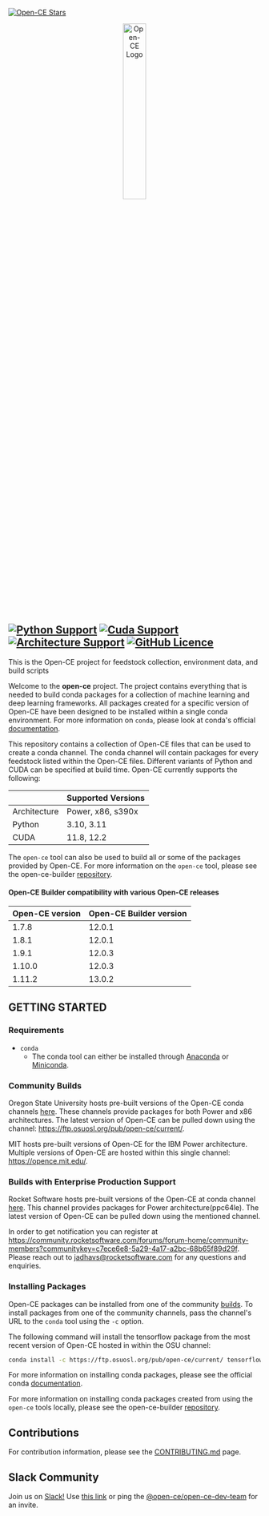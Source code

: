 [![Open-CE Stars](https://img.shields.io/github/stars/open-ce?style=social)](https://github.com/open-ce/open-ce/stargazers)

<p align="center">
  <img src="https://avatars0.githubusercontent.com/u/68873540?s=400&u=a02dc4156e50cdffb23172aba7133e44381885d4&v=4" alt="Open-CE Logo" width="30%">
</p>

[![Python Support](https://img.shields.io/badge/python-3.10%20%7C%203.11-blue.svg)](#requirements)
[![Cuda Support](https://img.shields.io/badge/cuda-11.8%20%7C%2012.2%20-blue)](#)
[![Architecture Support](https://img.shields.io/badge/architecture-x86%20%7C%20ppc64le%20%7C%20s390x-blue)](#)
[![GitHub Licence](https://img.shields.io/github/license/open-ce/open-ce.svg)](LICENSE)
---

This is the Open-CE project for feedstock collection, environment data, and build scripts

Welcome to the **open-ce** project. The project contains everything that is needed to build conda packages for
a collection of machine learning and deep learning frameworks. All packages created for a specific version of
Open-CE have been designed to be installed within a single conda environment. For more information on `conda`,
please look at conda's official [documentation](https://docs.conda.io/).

This repository contains a collection of Open-CE files that can be used to create a conda channel. The conda channel
will contain packages for every feedstock listed within the Open-CE files. Different variants of Python and CUDA can
be specified at build time. Open-CE currently supports the following:

| | Supported Versions |
| --- | --- |
| Architecture | Power, x86, s390x |
| Python | 3.10, 3.11 |
| CUDA | 11.8, 12.2 |


The `open-ce` tool can also be used to build all or some of the packages provided by Open-CE. For more information on the `open-ce` tool,
please see the open-ce-builder [repository](https://github.com/open-ce/open-ce-builder).

#### Open-CE Builder compatibility with various Open-CE releases
| Open-CE version         | Open-CE Builder version |
|-------------------------|-------------------------|
| 1.7.8                   | 12.0.1                  |
| 1.8.1                   | 12.0.1                  |
| 1.9.1                   | 12.0.3                  |
| 1.10.0                  | 12.0.3                  |
| 1.11.2                  | 13.0.2                  |

## GETTING STARTED

### Requirements

* `conda`
  * The conda tool can either be installed through [Anaconda](https://www.anaconda.com/products/individual#Downloads) or [Miniconda](https://docs.conda.io/en/latest/miniconda.html).

### Community Builds

Oregon State University hosts pre-built versions of the Open-CE conda channels [here](https://osuosl.org/services/powerdev/opence/). These
channels provide packages for both Power and x86 architectures. The latest version of Open-CE can be pulled down using the channel:
https://ftp.osuosl.org/pub/open-ce/current/.

MIT hosts pre-built versions of Open-CE for the IBM Power architecture. Multiple versions of Open-CE are hosted within this single channel: https://opence.mit.edu/.

### Builds with Enterprise Production Support

Rocket Software hosts pre-built versions of the Open-CE at conda channel [here](https://anaconda.org/rocketce). This channel provides packages for Power architecture(ppc64le). The latest version of Open-CE can be pulled down using the mentioned channel.

In order to get notification you can register at https://community.rocketsoftware.com/forums/forum-home/community-members?communitykey=c7ece6e8-5a29-4a17-a2bc-68b65f89d29f. Please reach out to jadhavs@rocketsoftware.com for any questions and enquiries.

### Installing Packages

Open-CE packages can be installed from one of the community [builds](#community-builds). To install packages from one of the community channels, pass the channel's URL to the `conda` tool using the `-c` option.

The following command will install the tensorflow package from the most recent version of Open-CE hosted in within the OSU channel:

```bash
conda install -c https://ftp.osuosl.org/pub/open-ce/current/ tensorflow
```

For more information on installing conda packages, please see the official conda [documentation](https://docs.conda.io/).

For more information on installing conda packages created from using the `open-ce` tools locally, please see the open-ce-builder [repository](https://github.com/open-ce/open-ce-builder).

## Contributions

For contribution information, please see the [CONTRIBUTING.md](CONTRIBUTING.md) page.

## Slack Community

Join us on [Slack!](http://open-ce.slack.com/) Use [this link](https://join.slack.com/t/open-ce/shared_invite/zt-o27t9db6-oUklancQvdGO8FIwftDwgw) or ping the [@open-ce/open-ce-dev-team](https://github.com/orgs/open-ce/teams/open-ce-dev-team) for an invite.

